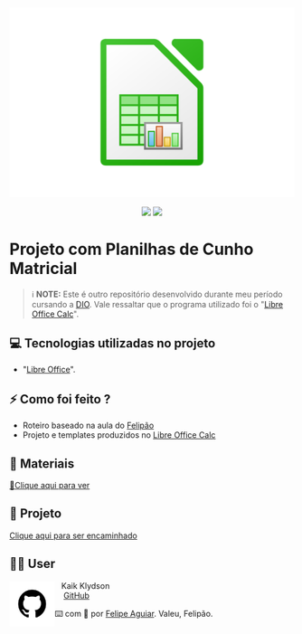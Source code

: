 <p align="center">
<img 
    src="./LibreOffice_Calc-Logo.wine.png"
    width="600"
    />
</p>

<p align="center">
<img 
    src="https://img.shields.io/badge/_PLANILHA_INTELIGENTE-008000">
    </a>
<img 
   src="https://img.shields.io/badge/_SHEETS,_RANGE,_E_MAIS-4B0082" 
     />
</p>

</div>

# Projeto com Planilhas de Cunho Matricial

 > ℹ️ **NOTE:** Este é outro repositório desenvolvido durante meu período cursando a [DIO](https://dio.me).
> Vale ressaltar que o programa utilizado foi o "[Libre Office Calc](https://pt-br.libreoffice.org)".

## 💻 Tecnologias utilizadas no projeto
- "[Libre Office](https://pt-br.libreoffice.org)".


## ⚡ Como foi feito ?

- Roteiro baseado na aula do [Felipão](https://github.com/felipeAguiarCode)
- Projeto e templates produzidos no [Libre Office Calc](https://pt-br.libreoffice.org)


## 👀 Materiais

<a href="https://github.com/Caspioif/Caspioif/blob/4945baf15c61a36cad1179ea8ae38be887940885/Material" title="View PDF now"> 📕Clique aqui para ver</a>

## 🧠 Projeto

<a href="https://github.com/Caspioif/Caspioif/blob/a4887dc468d51127871d2321d33ce53b6183f87a/Planilha%20Libre%20Office%202.ods"> Clique aqui para ser encaminhado</a>


## 👨‍💻 User

<p>
    <img 
      align=left 
      margin=10 
      width=80 
      src="git.png"
    />
    <p>&nbsp&nbsp&nbspKaik Klydson<br>
    &nbsp&nbsp&nbsp
    <a 
        href="https://github.com/Caspioif">
        GitHub
    </a>

⌨️ com 💜 por [Felipe Aguiar](https://github.com/felipeAguiarCode).
Valeu, Felipão.
